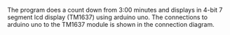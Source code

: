 The program does a count down from 3:00 minutes and displays in 4-bit 7 segment lcd display (TM1637) using arduino uno.
The connections to arduino uno to the TM1637 module is shown in the connection diagram.